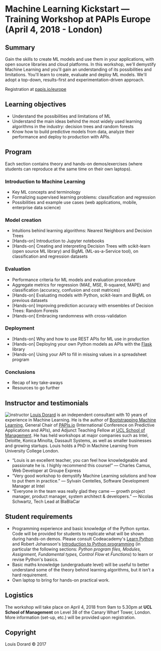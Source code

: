 # Machine Learning Kickstart — Training Workshop at PAPIs Europe (April 4, 2018 - London)

## Summary

Gain the skills to create ML models and use them in your applications, with open source libraries and cloud platforms. In this workshop, we'll demystify Machine Learning and you'll gain an understanding of its possibilities and limitations. You'll learn to create, evaluate and deploy ML models. We'll adopt a top-down, results-first and experimentation-driven approach.

Registration at [papis.io/europe](http://www.papis.io/europe)

## Learning objectives

- Understand the possibilities and limitations of ML
- Understand the main ideas behind the most widely used learning algorithms in the industry: decision trees and random forests
- Know how to build predictive models from data, analyze their performance and deploy to production with APIs.

## Program

Each section contains theory and hands-on demos/exercises (where students can reproduce at the same time on their own laptops).

### Introduction to Machine Learning

- Key ML concepts and terminology
- Formalizing supervised learning problems: classification and regression
- Possibilities and example use cases (web applications, mobile, enterprise data science)

### Model creation

- Intuitions behind learning algorithms: Nearest Neighbors and Decision Trees
- [Hands-on] Introduction to Jupyter notebooks
- [Hands-on] Creating and interpreting Decision Trees with scikit-learn (open source ML library) and BigML (ML-as-a-Service tool), on classification and regression datasets

### Evaluation

- Performance criteria for ML models and evaluation procedure
- Aggregate metrics for regression (MAE, MSE, R-squared, MAPE) and classification (accuracy, confusion and cost matrices)
- [Hands-on] Evaluating models with Python, scikit-learn and BigML on previous datasets
- [Hands-on] Improving prediction accuracy with ensembles of Decision Trees: Random Forests
- [Hands-on] Embracing randomness with cross-validation

### Deployment

- [Hands-on] Why and how to use REST APIs for ML use in production
- [Hands-on] Deploying your own Python models as APIs with the [Flask](http://flask.pocoo.org/) library
- [Hands-on] Using your API to fill in missing values in a spreadsheet program

### Conclusions

- Recap of key take-aways
- Resources to go further

## Instructor and testimonials

![instructor](http://0.gravatar.com/avatar/ab20e2ef85f6c939136d5dc68a8c85e9) [Louis Dorard](https://twitter.com/intent/user?screen_name=louisdorard) is an independent consultant with 10 years of experience in Machine Learning. He is the author of [Bootstrapping Machine Learning](http://www.louisdorard.com/machine-learning-book), General Chair of [PAPIs.io](http://www.papis.io) (International Conference on Predictive Applications and APIs), and Adjunct Teaching Fellow at [UCL School of Management](https://www.mgmt.ucl.ac.uk). He has held workshops at major companies such as Intel, Deloitte, Konica Minolta, Dassault Systems, as well as smaller businesses and growing startups. Louis holds a PhD in Machine Learning from University College London.

- “Louis is an excellent teacher, you can feel how knowledgeable and passionate he is. I highly recommend this course!” — Charles Camus, Web Developer at Groupe Express
- “Very good workshop to demystify Machine Learning solutions and how to put them in practice.” — Sylvain Centelles, Software Development Manager at Intel
- “Everyone in the team was really glad they came — growth project manager, product manager, system architect & developers.” — Nicolas Schwartz, Tech Lead at BlaBlaCar

## Student requirements

- Programming experience and basic knowledge of the Python syntax. Code will be provided for students to replicate what will be shown during hands-on demos. Please consult Codeacademy's [Learn Python](https://www.codecademy.com/learn/python) and Robert Johansson's [Introduction to Python programming](https://github.com/jrjohansson/scientific-python-lectures/blob/master/Lecture-1-Introduction-to-Python-Programming.ipynb) (in particular the following sections: _Python program files, Modules, Assignment, Fundamental types, Control Flow_ et _Functions_) to learn or revise Python's basics.
- Basic maths knowledge (undergraduate level) will be useful to better understand some of the theory behind learning algorithms, but it isn’t a hard requirement.
- Own laptop to bring for hands-on practical work.

## Logistics

The workshop will take place on April 4, 2018 from 9am to 5.30pm at **UCL School of Management** on Level 38 of the Canary Wharf Tower, London. More information (set-up, etc.) will be provided upon registration.

## Copyright

Louis Dorard © 2017
